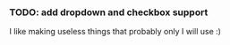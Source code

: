 ### TODO: add dropdown and checkbox support
I like making useless things that probably only I will use :)
